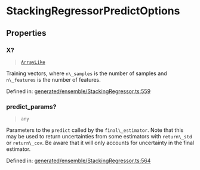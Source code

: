 # StackingRegressorPredictOptions

## Properties

### X?

> [`ArrayLike`](../types/ArrayLike.md)

Training vectors, where `n\_samples` is the number of samples and `n\_features` is the number of features.

Defined in:  [generated/ensemble/StackingRegressor.ts:559](https://github.com/transitive-bullshit/scikit-learn-ts/blob/92ab806/packages/sklearn/src/generated/ensemble/StackingRegressor.ts#L559)

### predict\_params?

> `any`

Parameters to the `predict` called by the `final\_estimator`. Note that this may be used to return uncertainties from some estimators with `return\_std` or `return\_cov`. Be aware that it will only accounts for uncertainty in the final estimator.

Defined in:  [generated/ensemble/StackingRegressor.ts:564](https://github.com/transitive-bullshit/scikit-learn-ts/blob/92ab806/packages/sklearn/src/generated/ensemble/StackingRegressor.ts#L564)
